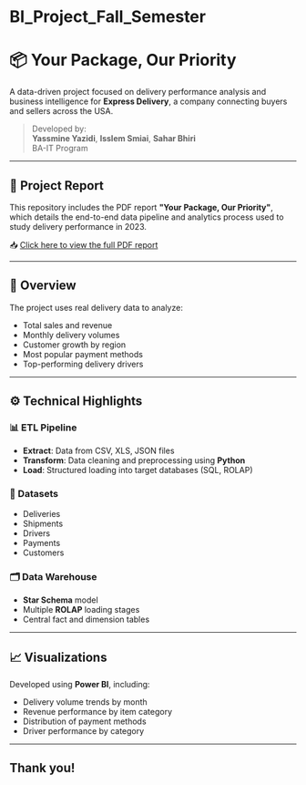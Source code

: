 # BI_Project_Fall_Semester
# 📦 Your Package, Our Priority

A data-driven project focused on delivery performance analysis and business intelligence for **Express Delivery**, a company connecting buyers and sellers across the USA.

> Developed by:  
> **Yassmine Yazidi**, **Isslem Smiai**, **Sahar Bhiri**  
> BA-IT Program

---

## 📄 Project Report

This repository includes the PDF report **"Your Package, Our Priority"**, which details the end-to-end data pipeline and analytics process used to study delivery performance in 2023.

📥 [Click here to view the full PDF report](./Your_Package_Our_Priority_Report.pdf)

---

## 🧠 Overview

The project uses real delivery data to analyze:

- Total sales and revenue
- Monthly delivery volumes
- Customer growth by region
- Most popular payment methods
- Top-performing delivery drivers

---

## ⚙️ Technical Highlights

### 📊 ETL Pipeline

- **Extract**: Data from CSV, XLS, JSON files  
- **Transform**: Data cleaning and preprocessing using **Python**  
- **Load**: Structured loading into target databases (SQL, ROLAP)

### 📁 Datasets

- Deliveries
- Shipments
- Drivers
- Payments
- Customers

### 🗂️ Data Warehouse

- **Star Schema** model
- Multiple **ROLAP** loading stages
- Central fact and dimension tables

---

## 📈 Visualizations

Developed using **Power BI**, including:

- Delivery volume trends by month
- Revenue performance by item category
- Distribution of payment methods
- Driver performance by category

---

## Thank you!
